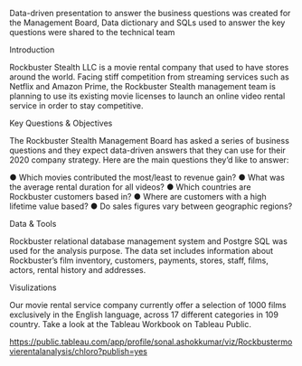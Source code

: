 Data-driven presentation to answer the business questions was created for the Management Board, Data dictionary and SQLs used to answer the key questions were shared to the technical team

Introduction

Rockbuster Stealth LLC is a movie rental company that used to have stores around the world. Facing stiff competition from streaming services such as Netflix and Amazon Prime,
the Rockbuster Stealth management team is planning to use its existing movie licenses to launch an online video rental service in order to stay competitive.

Key Questions & Objectives

The Rockbuster Stealth Management Board has asked a series of business questions and they expect data-driven answers that they can use for their 2020 company strategy. Here are
the main questions they’d like to answer:

● Which movies contributed the most/least to revenue gain?
● What was the average rental duration for all videos?
● Which countries are Rockbuster customers based in?
● Where are customers with a high lifetime value based?
● Do sales figures vary between geographic regions?

Data & Tools

Rockbuster relational database management system and Postgre SQL was used for the analysis purpose. The data set includes information about Rockbuster’s film inventory, customers, payments, stores, staff, films, actors, rental history and addresses.

Visulizations

Our movie rental service company currently offer a selection of 1000 films exclusively in the English language, across 17 different categories in 109 country. Take a look at the Tableau Workbook on Tableau Public.

https://public.tableau.com/app/profile/sonal.ashokkumar/viz/Rockbustermovierentalanalysis/chloro?publish=yes

